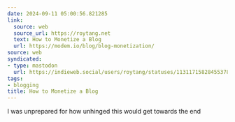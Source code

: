 ```yaml
---
date: 2024-09-11 05:00:56.821285
link:
  source: web
  source_url: https://roytang.net
  text: How to Monetize a Blog
  url: https://modem.io/blog/blog-monetization/
source: web
syndicated:
- type: mastodon
  url: https://indieweb.social/users/roytang/statuses/113117158284553780
tags:
- blogging
title: How to Monetize a Blog
---
```


I was unprepared for how unhinged this would get towards the end